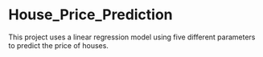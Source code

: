 # House_Price_Prediction
This project uses a linear regression model using five different parameters to predict the price of houses.
